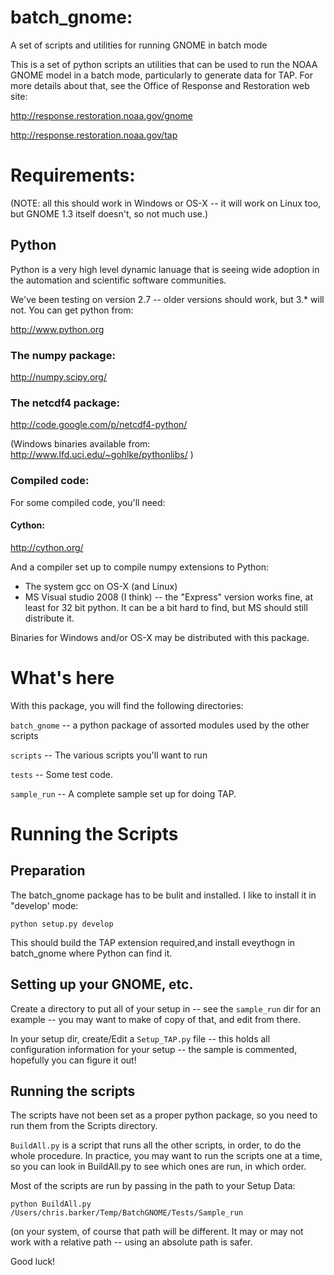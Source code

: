 # batch_gnome:

A set of scripts and utilities for running GNOME in batch mode

This is a set of python scripts an utilities that can be used to run the NOAA GNOME model in a batch mode, particularly to generate data for TAP. For more details about that, see the Office of Response and Restoration web site:

<http://response.restoration.noaa.gov/gnome>

<http://response.restoration.noaa.gov/tap>


# Requirements:

(NOTE: all this should work in Windows or OS-X -- it will work on Linux too, but GNOME 1.3 itself doesn't, so not much use.)

## Python

Python is a very high level dynamic lanuage that is seeing wide adoption in the automation and scientific software communities.

We've been testing on version 2.7 -- older versions should work, but 3.* will not. You can get python from:

<http://www.python.org>

### The numpy package:

<http://numpy.scipy.org/>

### The netcdf4 package:

<http://code.google.com/p/netcdf4-python/>

(Windows binaries available from: <http://www.lfd.uci.edu/~gohlke/pythonlibs/> )

### Compiled code:

For some compiled code, you'll need:

#### Cython:

<http://cython.org/>

And a compiler set up to compile numpy extensions to Python:

- The system gcc on OS-X (and Linux)
- MS Visual studio 2008 (I think) -- the "Express" version works fine, at least for 32 bit python. It can be a bit hard to find, but MS should still distribute it.

Binaries for Windows and/or OS-X may be distributed with this package.

# What's here

With this package, you will find the following directories:

`batch_gnome` -- a python package of assorted modules used by the other scripts

`scripts` -- The various scripts you'll want to run

`tests` -- Some test code.

`sample_run` -- A complete sample set up for doing TAP.

# Running the Scripts

## Preparation 

The batch_gnome package has to be bulit and installed. I like to install it in "develop' mode:
  
    python setup.py develop

This should build the TAP extension required,and install eveythogn in batch_gnome where Python can find it.

## Setting up your GNOME, etc.
 
Create a directory to put all of your setup in -- see the `sample_run` dir for an example -- you may want to make of copy of that, and edit from there.
 
In your setup dir, create/Edit a `Setup_TAP.py` file -- this holds all configuration information for your setup -- the sample is commented, hopefully you can figure it out!

## Running the scripts

The scripts have not been set as a proper python package, so you need to run them from the Scripts directory.

`BuildAll.py` is a script that runs all the other scripts, in order, to do the whole procedure. In practice, you may want to run the scripts one at a time, so you can look in BuildAll.py to see which ones are run, in which order.

Most of the scripts are run by passing in the path to your Setup Data:

    python BuildAll.py /Users/chris.barker/Temp/BatchGNOME/Tests/Sample_run

(on your system, of course that path will be different. It may or may not work with a relative path -- using an absolute path is safer.

Good luck!




